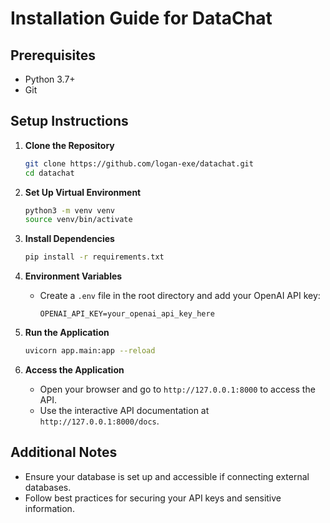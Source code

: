 # Installation Guide for DataChat

## Prerequisites
- Python 3.7+
- Git

## Setup Instructions

1. **Clone the Repository**
   ```bash
   git clone https://github.com/logan-exe/datachat.git
   cd datachat
   ```

2. **Set Up Virtual Environment**
   ```bash
   python3 -m venv venv
   source venv/bin/activate
   ```

3. **Install Dependencies**
   ```bash
   pip install -r requirements.txt
   ```

4. **Environment Variables**
   - Create a `.env` file in the root directory and add your OpenAI API key:
     ```
     OPENAI_API_KEY=your_openai_api_key_here
     ```

5. **Run the Application**
   ```bash
   uvicorn app.main:app --reload
   ```

6. **Access the Application**
   - Open your browser and go to `http://127.0.0.1:8000` to access the API.
   - Use the interactive API documentation at `http://127.0.0.1:8000/docs`.

## Additional Notes
- Ensure your database is set up and accessible if connecting external databases.
- Follow best practices for securing your API keys and sensitive information.